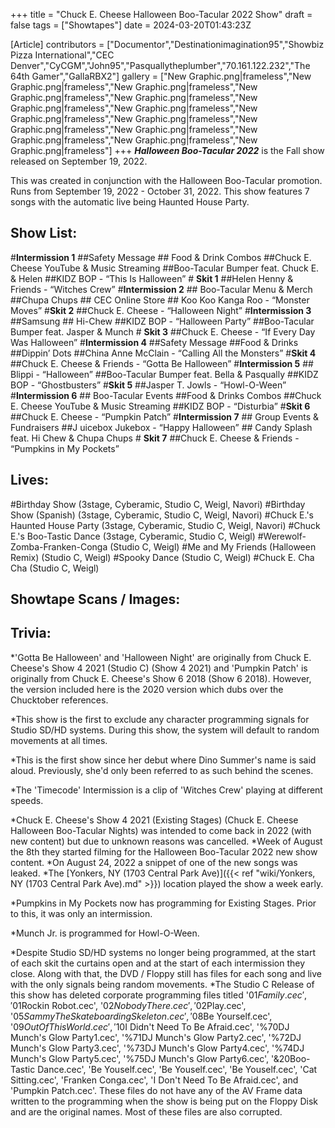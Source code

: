 +++
title = "Chuck E. Cheese Halloween Boo-Tacular 2022 Show"
draft = false
tags = ["Showtapes"]
date = 2024-03-20T01:43:23Z

[Article]
contributors = ["Documentor","Destinationimagination95","Showbiz Pizza International","CEC Denver","CyCGM","John95","Pasquallytheplumber","70.161.122.232","The 64th Gamer","GallaRBX2"]
gallery = ["New Graphic.png|frameless","New Graphic.png|frameless","New Graphic.png|frameless","New Graphic.png|frameless","New Graphic.png|frameless","New Graphic.png|frameless","New Graphic.png|frameless","New Graphic.png|frameless","New Graphic.png|frameless","New Graphic.png|frameless","New Graphic.png|frameless","New Graphic.png|frameless","New Graphic.png|frameless","New Graphic.png|frameless"]
+++
<b><i>Halloween Boo-Tacular 2022</b></i> is the Fall show released on September 19, 2022.

This was created in conjunction with the Halloween Boo-Tacular promotion. Runs from September 19, 2022 - October 31, 2022. This show features 7 songs with the automatic live being Haunted House Party.

<h2>Show List:</h2>
#<b>Intermission 1</b>
##Safety Message
## Food & Drink Combos
##Chuck E. Cheese YouTube & Music Streaming
##Boo-Tacular Bumper feat. Chuck E. & Helen
##KIDZ BOP - “This Is Halloween”
# <b>Skit 1</b>
##Helen Henny & Friends - “Witches Crew”
#<b>Intermission 2</b>
## Boo-Tacular Menu & Merch
##Chupa Chups
## CEC Online Store
## Koo Koo Kanga Roo - “Monster Moves”
#<b>Skit 2</b>
##Chuck E. Cheese - “Halloween Night”
#<b>Intermission 3</b>
##Samsung
## Hi-Chew
##KIDZ BOP - “Halloween Party”
##Boo-Tacular Bumper feat. Jasper & Munch
# <b>Skit 3</b>
##Chuck E. Cheese - “If Every Day Was Halloween”
#<b>Intermission 4</b>
##Safety Message
##Food & Drinks
##Dippin’ Dots
##China Anne McClain - “Calling All the Monsters”
#<b>Skit 4</b>
##Chuck E. Cheese & Friends - “Gotta Be Halloween”
#<b>Intermission 5</b>
## Blippi - “Halloween”
##Boo-Tacular Bumper feat. Bella & Pasqually
##KIDZ BOP - “Ghostbusters”
#<b>Skit 5</b>
##Jasper T. Jowls - “Howl-O-Ween”
#<b>Intermission 6</b>
## Boo-Tacular Events
##Food & Drinks Combos
##Chuck E. Cheese YouTube & Music Streaming
##KIDZ BOP - “Disturbia”
#<b>Skit 6</b>
##Chuck E. Cheese - “Pumpkin Patch”
#<b>Intermission 7</b>
## Group Events & Fundraisers
##J uicebox Jukebox - “Happy Halloween”
## Candy Splash feat. Hi Chew & Chupa Chups
# <b>Skit 7</b>
##Chuck E. Cheese & Friends - “Pumpkins in My Pockets”

<h2>Lives:</h2>

#Birthday Show (3stage, Cyberamic, Studio C, Weigl, Navori)
#Birthday Show (Spanish) (3stage, Cyberamic, Studio C, Weigl, Navori)
#Chuck E.'s Haunted House Party (3stage, Cyberamic, Studio C, Weigl, Navori)
#Chuck E.'s Boo-Tastic Dance (3stage, Cyberamic, Studio C, Weigl)
#Werewolf-Zomba-Franken-Conga (Studio C, Weigl)
#Me and My Friends (Halloween Remix) (Studio C, Weigl)
#Spooky Dance (Studio C, Weigl)
#Chuck E. Cha Cha (Studio C, Weigl)

<h2>Showtape Scans / Images:</h2>


<h2>Trivia:</h2>

*'Gotta Be Halloween' and 'Halloween Night' are originally from Chuck E. Cheese's Show 4 2021 (Studio C) (Show 4 2021) and 'Pumpkin Patch' is originally from Chuck E. Cheese's Show 6 2018 (Show 6 2018). However, the version included here is the 2020 version which dubs over the Chucktober references.

*This show is the first to exclude any character programming signals for Studio SD/HD systems. During this show, the system will default to random movements at all times.

*This is the first show since her debut where Dino Summer's name is said aloud. Previously, she'd only been referred to as such behind the scenes.

*The 'Timecode' Intermission is a clip of 'Witches Crew' playing at different speeds.

*Chuck E. Cheese's Show 4 2021 (Existing Stages) (Chuck E. Cheese Halloween Boo-Tacular Nights) was intended to come back in 2022 (with new content) but due to unknown reasons was cancelled.
*Week of August the 8th they started filming for the Halloween Boo-Tacular 2022 new show content.
*On August 24, 2022 a snippet of one of the new songs was leaked.
*The [Yonkers, NY (1703 Central Park Ave)]({{< ref "wiki/Yonkers, NY (1703 Central Park Ave).md" >}}) location played the show a week early.

*Pumpkins in My Pockets now has programming for Existing Stages. Prior to this, it was only an intermission.

*Munch Jr. is programmed for Howl-O-Ween.

*Despite Studio SD/HD systems no longer being programmed, at the start of each skit the curtains open and at the start of each intermission they close. Along with that, the DVD / Floppy still has files for each song and live with the only signals being random movements.
*The Studio C Release of this show has deleted corporate programming files titled '$01Family.cec', '$01Rockin Robot.cec', '$02Nobody There.cec', '$02Play.cec', '$05Sammy The Skateboarding Skeleton.cec', '$08Be Yourself.cec', '$09Out Of This World.cec', '$10I Didn't Need To Be Afraid.cec', '%70DJ Munch's Glow Party1.cec', '%71DJ Munch's Glow Party2.cec', '%72DJ Munch's Glow Party3.cec', '%73DJ Munch's Glow Party4.cec', '%74DJ Munch's Glow Party5.cec', '%75DJ Munch's Glow Party6.cec', '&20Boo-Tastic Dance.cec', 'Be Youself.cec', 'Be Youself.cec', 'Be Youself.cec', 'Cat Sitting.cec', 'Franken Conga.cec', 'I Don't Need To Be Afraid.cec', and 'Pumpkin Patch.cec'. These files do not have any of the AV Frame data written to the programming when the show is being put on the Floppy Disk and are the original names. Most of these files are also corrupted.